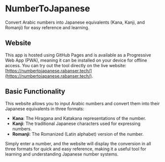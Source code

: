 # NumberToJapanese
Convert Arabic numbers into Japanese equivalents (Kana, Kanji, and Romanji) for easy reference and learning.

## Website
This app is hosted using GitHub Pages and is available as a Progressive Web App (PWA), meaning it can be installed on your device for offline access. You can try out the tool directly on the live website: [https://numbertojapanese.rabanser.tech/](https://numbertojapanese.rabanser.tech/).

## Basic Functionality
This website allows you to input Arabic numbers and convert them into their Japanese equivalents in three formats:

- **Kana**: The Hiragana and Katakana representations of the number.
- **Kanji**: The traditional Japanese characters used for expressing numbers.
- **Romanji**: The Romanized (Latin alphabet) version of the number.

Simply enter a number, and the website will display the conversion in all three formats for quick and easy reference, making it a useful tool for learning and understanding Japanese number systems.
